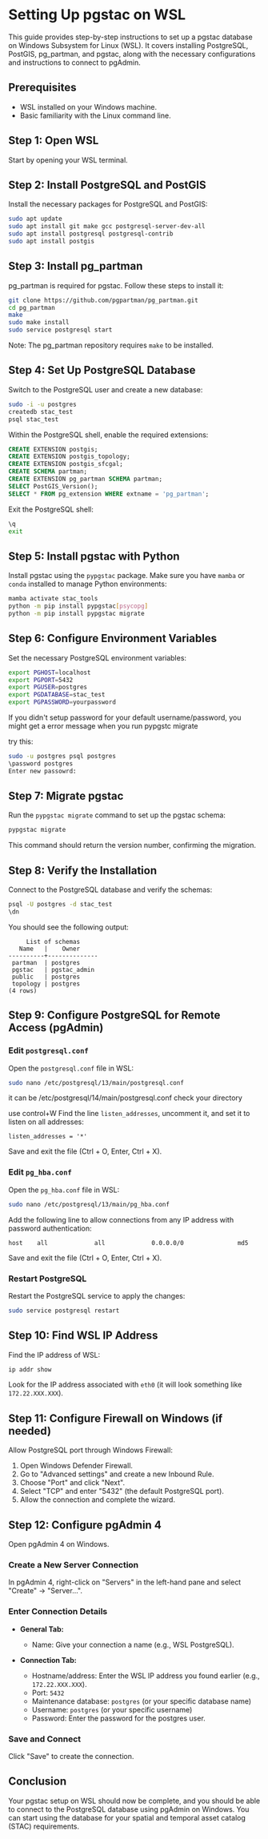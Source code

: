 
# Setting Up pgstac on WSL

This guide provides step-by-step instructions to set up a pgstac database on Windows Subsystem for Linux (WSL). It covers installing PostgreSQL, PostGIS, pg_partman, and pgstac, along with the necessary configurations and instructions to connect to pgAdmin.

## Prerequisites
- WSL installed on your Windows machine.
- Basic familiarity with the Linux command line.

## Step 1: Open WSL

Start by opening your WSL terminal.

## Step 2: Install PostgreSQL and PostGIS

Install the necessary packages for PostgreSQL and PostGIS:

```sh
sudo apt update
sudo apt install git make gcc postgresql-server-dev-all
sudo apt install postgresql postgresql-contrib
sudo apt install postgis
```

## Step 3: Install pg_partman

pg_partman is required for pgstac. Follow these steps to install it:

```sh
git clone https://github.com/pgpartman/pg_partman.git
cd pg_partman
make
sudo make install
sudo service postgresql start
```

Note: The pg_partman repository requires `make` to be installed.

## Step 4: Set Up PostgreSQL Database

Switch to the PostgreSQL user and create a new database:

```sh
sudo -i -u postgres
createdb stac_test
psql stac_test
```

Within the PostgreSQL shell, enable the required extensions:

```sql
CREATE EXTENSION postgis;
CREATE EXTENSION postgis_topology;
CREATE EXTENSION postgis_sfcgal;
CREATE SCHEMA partman;
CREATE EXTENSION pg_partman SCHEMA partman;
SELECT PostGIS_Version();
SELECT * FROM pg_extension WHERE extname = 'pg_partman';
```

Exit the PostgreSQL shell:

```sh
\q
exit
```

## Step 5: Install pgstac with Python

Install pgstac using the `pypgstac` package. Make sure you have `mamba` or `conda` installed to manage Python environments:

```sh
mamba activate stac_tools
python -m pip install pypgstac[psycopg]
python -m pip install pypgstac migrate
```

## Step 6: Configure Environment Variables

Set the necessary PostgreSQL environment variables:

```sh
export PGHOST=localhost
export PGPORT=5432
export PGUSER=postgres
export PGDATABASE=stac_test
export PGPASSWORD=yourpassword
```

If you didn't setup password for your default username/password, you might get a error message when you run pypgstc migrate

try this:
```sh
sudo -u postgres psql postgres
\password postgres
Enter new passowrd:
```

## Step 7: Migrate pgstac

Run the `pypgstac migrate` command to set up the pgstac schema:

```sh
pypgstac migrate
```

This command should return the version number, confirming the migration.

## Step 8: Verify the Installation

Connect to the PostgreSQL database and verify the schemas:

```sh
psql -U postgres -d stac_test
\dn
```

You should see the following output:

```
     List of schemas
   Name   |    Owner
----------+--------------
 partman  | postgres
 pgstac   | pgstac_admin
 public   | postgres
 topology | postgres
(4 rows)
```

## Step 9: Configure PostgreSQL for Remote Access (pgAdmin)

### Edit `postgresql.conf`

Open the `postgresql.conf` file in WSL:

```sh
sudo nano /etc/postgresql/13/main/postgresql.conf
```
it can be /etc/postgresql/14/main/postgresql.conf
check your directory



use control+W
Find the line `listen_addresses`, uncomment it, and set it to listen on all addresses:

```plaintext
listen_addresses = '*'
```

Save and exit the file (Ctrl + O, Enter, Ctrl + X).

### Edit `pg_hba.conf`

Open the `pg_hba.conf` file in WSL:

```sh
sudo nano /etc/postgresql/13/main/pg_hba.conf
```

Add the following line to allow connections from any IP address with password authentication:

```plaintext
host    all             all             0.0.0.0/0               md5
```

Save and exit the file (Ctrl + O, Enter, Ctrl + X).

### Restart PostgreSQL

Restart the PostgreSQL service to apply the changes:

```sh
sudo service postgresql restart
```

## Step 10: Find WSL IP Address

Find the IP address of WSL:

```sh
ip addr show
```

Look for the IP address associated with `eth0` (it will look something like `172.22.XXX.XXX`).

## Step 11: Configure Firewall on Windows (if needed)

Allow PostgreSQL port through Windows Firewall:

1. Open Windows Defender Firewall.
2. Go to "Advanced settings" and create a new Inbound Rule.
3. Choose "Port" and click "Next".
4. Select "TCP" and enter "5432" (the default PostgreSQL port).
5. Allow the connection and complete the wizard.

## Step 12: Configure pgAdmin 4

Open pgAdmin 4 on Windows.

### Create a New Server Connection

In pgAdmin 4, right-click on "Servers" in the left-hand pane and select "Create" -> "Server...".

### Enter Connection Details

- **General Tab:**
  - Name: Give your connection a name (e.g., WSL PostgreSQL).

- **Connection Tab:**
  - Hostname/address: Enter the WSL IP address you found earlier (e.g., `172.22.XXX.XXX`).
  - Port: `5432`
  - Maintenance database: `postgres` (or your specific database name)
  - Username: `postgres` (or your specific username)
  - Password: Enter the password for the postgres user.

### Save and Connect

Click "Save" to create the connection.

## Conclusion

Your pgstac setup on WSL should now be complete, and you should be able to connect to the PostgreSQL database using pgAdmin on Windows. You can start using the database for your spatial and temporal asset catalog (STAC) requirements.
